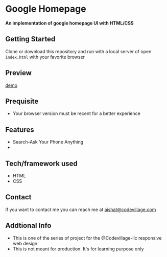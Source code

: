 # Google Homepage 
**An implementation of google homepage UI with HTML/CSS**

## Getting Started
Clone or download this repository and run with a local server of open `index.html` with your favorite browser

## Preview
[demo]()

## Prequisite
- Your browser version must be recent for a better experience

## Features
- Search-Ask Your Phone Anything
-  
## Tech/framework used
- HTML
- CSS


## Contact
If you want to contact me you can reach me at aishat@codevillage.com

## Addtional Info
- This is one of the series of project for the @Codevillage-llc responsive web design 
- This is not meant for production. It's for learning purpose only 